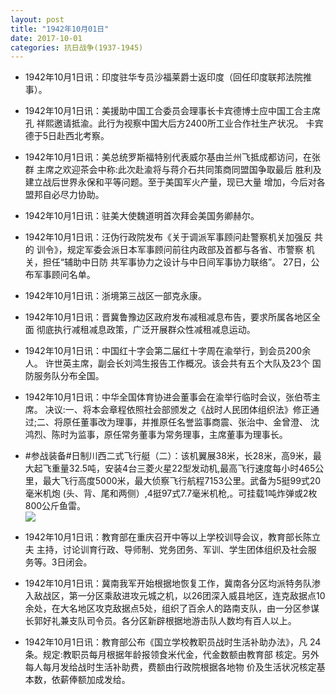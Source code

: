 ```yaml
---
layout: post
title: "1942年10月01日"
date: 2017-10-01
categories: 抗日战争(1937-1945)
---
```


<meta name="referrer" content="no-referrer" />

- 1942年10月1日讯：印度驻华专员沙福莱爵士返印度（回任印度联邦法院推事）。 

- 1942年10月1日讯：美援助中国工合委员会理事长卡宾德博士应中国工合主席孔 祥熙邀请抵渝。此行为视察中国大后方2400所工业合作社生产状况。 卡宾德于5日赴西北考察。 

- 1942年10月1日讯：美总统罗斯福特别代表威尔基由兰州飞抵成都访问，在张群 主席之欢迎茶会中称:此次赴渝将与蒋介石共同策商同盟国争取最后 胜利及建立战后世界永保和平等问题。至于美国军火产量，现已大量 增加，今后对各盟邦自必尽力协助。 

- 1942年10月1日讯：驻美大使魏道明首次拜会美国务卿赫尔。 

- 1942年10月1日讯：汪伪行政院发布《关于调派军事顾问赴警察机关加强反 共的 训令》，规定军委会派日本军事顾问前往内政部及首都与各省、市警察 机关，担任“辅助中日防 共军事协力之设计与中日间军事协力联络”。 27日，公布军事顾问名单。 

- 1942年10月1日讯：浙境第三战区一部克永康。 

- 1942年10月1日讯：晋冀鲁豫边区政府发布减租减息布告，要求所属各地区全面 彻底执行减租减息政策，广泛开展群众性减租减息运动。 

- 1942年10月1日讯：中国红十字会第二届红十字周在渝举行，到会员200余人。 许世英主席，副会长刘鸿生报告工作概况。该会共有五个大队及23个 国防服务队分布全国。 

- 1942年10月1日讯：中华全国体育协进会董事会在渝举行临时会议，张伯苓主席。 决议:一、将本会章程依照社会部颁发之《战时人民团体组织法》修正通 过;二、将原任董事改为理事，并推原任名誉监事商震、张治中、金曾澄、 沈鸿烈、陈时为监事，原任常务董事为常务理事，主席董事为理事长。 

- #参战装备#日制川西二式飞行艇（二）：该机翼展38米，长28米，高9米，最大起飞重量32.5吨，安装4台三菱火星22型发动机,最高飞行速度每小时465公里，最大飞行高度5000米，最大侦察飞行航程7153公里。武备为5挺99式20毫米机炮 (头、背、尾和两侧）,4挺97式7.7毫米机枪,。可挂载1吨炸弹或2枚800公斤鱼雷。 <br/><img src="https://wx4.sinaimg.cn/large/aca367d8ly1fk2ikzhdfxj20m81xrh0t.jpg" />

- 1942年10月1日讯：教育部在重庆召开中等以上学校训导会议，教育部长陈立夫 主持，讨论训育行政、导师制、党务团务、军训、学生团体组织及社会服 务等。3日闭会。 

- 1942年10月1日讯：冀南我军开始根据地恢复工作，冀南各分区均派特务队渗入敌战区，第一分区乘敌进攻元城之机，以26团深入威县地区，连克敌据点10余处，在大名地区攻克敌据点5处，组织了百余人的路南支队，由一分区参谋长郭好礼兼支队司令员。各分区新辟根据地游击队人数均有百人以上。 

- 1942年10月1日讯：教育部公布《国立学校教职员战时生活补助办法》，凡 24条。规定:教职员每月根据年龄报领食米代金，代金数额由教育部 核定。另外每人每月发给战时生活补助费，费额由行政院根据各地物 价及生活状况核定基本数，依薪俸额加成发给。 

